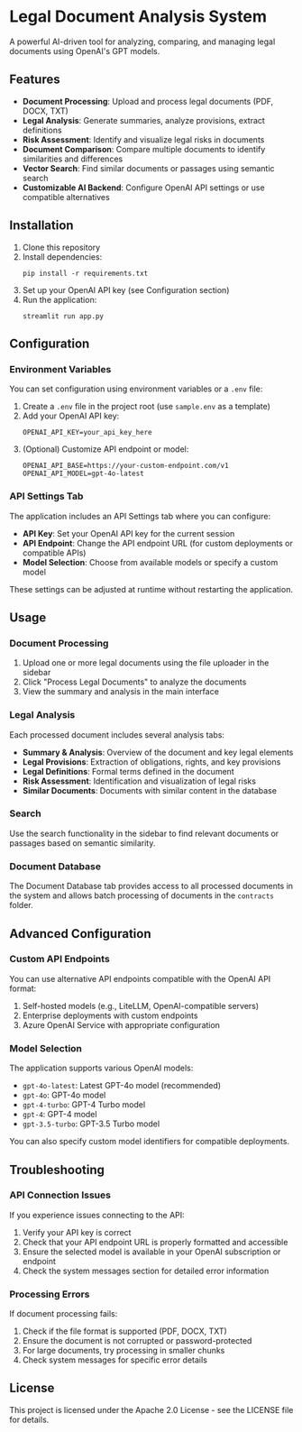 # Legal Document Analysis System

A powerful AI-driven tool for analyzing, comparing, and managing legal documents using OpenAI's GPT models.

## Features

- **Document Processing**: Upload and process legal documents (PDF, DOCX, TXT)
- **Legal Analysis**: Generate summaries, analyze provisions, extract definitions
- **Risk Assessment**: Identify and visualize legal risks in documents
- **Document Comparison**: Compare multiple documents to identify similarities and differences
- **Vector Search**: Find similar documents or passages using semantic search
- **Customizable AI Backend**: Configure OpenAI API settings or use compatible alternatives

## Installation

1. Clone this repository
2. Install dependencies:
   ```
   pip install -r requirements.txt
   ```
3. Set up your OpenAI API key (see Configuration section)
4. Run the application:
   ```
   streamlit run app.py
   ```

## Configuration

### Environment Variables

You can set configuration using environment variables or a `.env` file:

1. Create a `.env` file in the project root (use `sample.env` as a template)
2. Add your OpenAI API key:
   ```
   OPENAI_API_KEY=your_api_key_here
   ```
3. (Optional) Customize API endpoint or model:
   ```
   OPENAI_API_BASE=https://your-custom-endpoint.com/v1
   OPENAI_API_MODEL=gpt-4o-latest
   ```

### API Settings Tab

The application includes an API Settings tab where you can configure:

- **API Key**: Set your OpenAI API key for the current session
- **API Endpoint**: Change the API endpoint URL (for custom deployments or compatible APIs)
- **Model Selection**: Choose from available models or specify a custom model

These settings can be adjusted at runtime without restarting the application.

## Usage

### Document Processing

1. Upload one or more legal documents using the file uploader in the sidebar
2. Click "Process Legal Documents" to analyze the documents
3. View the summary and analysis in the main interface

### Legal Analysis

Each processed document includes several analysis tabs:

- **Summary & Analysis**: Overview of the document and key legal elements
- **Legal Provisions**: Extraction of obligations, rights, and key provisions
- **Legal Definitions**: Formal terms defined in the document
- **Risk Assessment**: Identification and visualization of legal risks
- **Similar Documents**: Documents with similar content in the database

### Search

Use the search functionality in the sidebar to find relevant documents or passages based on semantic similarity.

### Document Database

The Document Database tab provides access to all processed documents in the system and allows batch processing of documents in the `contracts` folder.

## Advanced Configuration

### Custom API Endpoints

You can use alternative API endpoints compatible with the OpenAI API format:

1. Self-hosted models (e.g., LiteLLM, OpenAI-compatible servers)
2. Enterprise deployments with custom endpoints
3. Azure OpenAI Service with appropriate configuration

### Model Selection

The application supports various OpenAI models:

- `gpt-4o-latest`: Latest GPT-4o model (recommended)
- `gpt-4o`: GPT-4o model
- `gpt-4-turbo`: GPT-4 Turbo model
- `gpt-4`: GPT-4 model
- `gpt-3.5-turbo`: GPT-3.5 Turbo model

You can also specify custom model identifiers for compatible deployments.

## Troubleshooting

### API Connection Issues

If you experience issues connecting to the API:

1. Verify your API key is correct
2. Check that your API endpoint URL is properly formatted and accessible
3. Ensure the selected model is available in your OpenAI subscription or endpoint
4. Check the system messages section for detailed error information

### Processing Errors

If document processing fails:

1. Check if the file format is supported (PDF, DOCX, TXT)
2. Ensure the document is not corrupted or password-protected
3. For large documents, try processing in smaller chunks
4. Check system messages for specific error details

## License

This project is licensed under the Apache 2.0 License - see the LICENSE file for details.